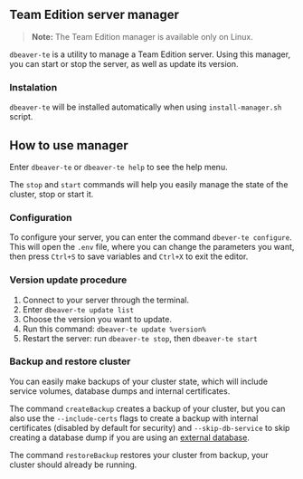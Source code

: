 ## Team Edition server manager

> **Note:** The Team Edition manager is available only on Linux.

`dbeaver-te` is a utility to manage a Team Edition server. Using this manager, you can start or stop the server, as well as update its version.

### Instalation

`dbeaver-te` will be installed automatically when using `install-manager.sh` script.

## How to use manager

Enter `dbeaver-te` or `dbeaver-te help` to see the help menu.

The `stop` and `start` commands will help you easily manage the state of the cluster, stop or start it.

### Configuration

To configure your server, you can enter the command `dbever-te configure`.
This will open the `.env` file, where you can change the parameters you want, then press `Ctrl+S` to save variables and `Ctrl+X` to exit the editor.


### Version update procedure

1. Connect to your server through the terminal.
2. Enter `dbeaver-te update list`
3. Choose the version you want to update.
4. Run this command: `dbeaver-te update %version%`
5. Restart the server: run `dbeaver-te stop`, then `dbeaver-te start`


### Backup and restore cluster

You can easily make backups of your cluster state, which will include service volumes, database dumps and internal certificates.

The command `createBackup` creates a backup of your cluster, but you can also use the `--include-certs` flags to create a backup with internal certificates (disabled by default for security) and `--skip-db-service` to skip creating a database dump if you are using an [external database](../compose#using-external-db).

The command `restoreBackup` restores your cluster from backup, your cluster should already be running.
